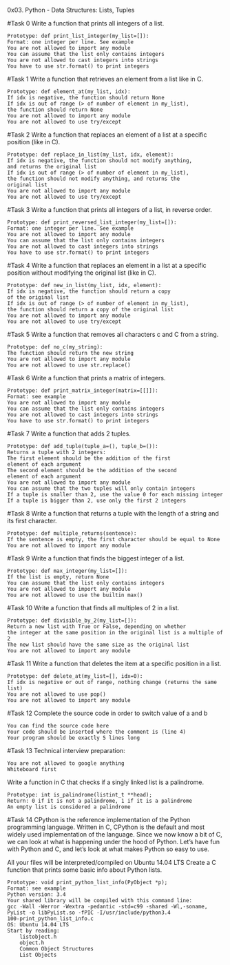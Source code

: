 0x03. Python - Data Structures: Lists, Tuples

#Task 0
Write a function that prints all integers of a list.

    Prototype: def print_list_integer(my_list=[]):
    Format: one integer per line. See example
    You are not allowed to import any module
    You can assume that the list only contains integers
    You are not allowed to cast integers into strings
    You have to use str.format() to print integers


#Task 1
Write a function that retrieves an element from a list like in C.

    Prototype: def element_at(my_list, idx):
    If idx is negative, the function should return None
    If idx is out of range (> of number of element in my_list), 
	the function should return None
    You are not allowed to import any module
    You are not allowed to use try/except

#Task 2
Write a function that replaces an element of a list at a specific position (like in C).

    Prototype: def replace_in_list(my_list, idx, element):
    If idx is negative, the function should not modify anything, 
	and returns the original list
    If idx is out of range (> of number of element in my_list),
	the function should not modify anything, and returns the 
	original list
    You are not allowed to import any module
    You are not allowed to use try/except

#Task 3
Write a function that prints all integers of a list, in reverse order.

    Prototype: def print_reversed_list_integer(my_list=[]):
    Format: one integer per line. See example
    You are not allowed to import any module
    You can assume that the list only contains integers
    You are not allowed to cast integers into strings
    You have to use str.format() to print integers

#Task 4
Write a function that replaces an element in a list at a specific 
position without modifying the original list (like in C).

    Prototype: def new_in_list(my_list, idx, element):
    If idx is negative, the function should return a copy 
	of the original list
    If idx is out of range (> of number of element in my_list), 
	the function should return a copy of the original list
    You are not allowed to import any module
    You are not allowed to use try/except

#Task 5
Write a function that removes all characters c and C from a string.

    Prototype: def no_c(my_string):
    The function should return the new string
    You are not allowed to import any module
    You are not allowed to use str.replace()

#Task 6
Write a function that prints a matrix of integers.

    Prototype: def print_matrix_integer(matrix=[[]]):
    Format: see example
    You are not allowed to import any module
    You can assume that the list only contains integers
    You are not allowed to cast integers into strings
    You have to use str.format() to print integers

#Task 7
Write a function that adds 2 tuples.

    Prototype: def add_tuple(tuple_a=(), tuple_b=()):
    Returns a tuple with 2 integers:
    The first element should be the addition of the first 
	element of each argument
    The second element should be the addition of the second 
	element of each argument
    You are not allowed to import any module
    You can assume that the two tuples will only contain integers
    If a tuple is smaller than 2, use the value 0 for each missing integer
    If a tuple is bigger than 2, use only the first 2 integers


#Task 8
Write a function that returns a tuple with the length of a string 
and its first character.

    Prototype: def multiple_returns(sentence):
    If the sentence is empty, the first character should be equal to None
    You are not allowed to import any module

#Task 9
Write a function that finds the biggest integer of a list.

    Prototype: def max_integer(my_list=[]):
    If the list is empty, return None
    You can assume that the list only contains integers
    You are not allowed to import any module
    You are not allowed to use the builtin max()

#Task 10
Write a function that finds all multiples of 2 in a list.

    Prototype: def divisible_by_2(my_list=[]):
    Return a new list with True or False, depending on whether 
	the integer at the same position in the original list is a multiple of 2
    The new list should have the same size as the original list
    You are not allowed to import any module

#Task 11
Write a function that deletes the item at a specific position in a list.

    Prototype: def delete_at(my_list=[], idx=0):
    If idx is negative or out of range, nothing change (returns the same 
	list)
    You are not allowed to use pop()
    You are not allowed to import any module


#Task 12
Complete the source code in order to switch value of a and b

    You can find the source code here
    Your code should be inserted where the comment is (line 4)
    Your program should be exactly 5 lines long


#Task 13
Technical interview preparation:

    You are not allowed to google anything
    Whiteboard first

Write a function in C that checks if a singly linked list is a palindrome.

    Prototype: int is_palindrome(listint_t **head);
    Return: 0 if it is not a palindrome, 1 if it is a palindrome
    An empty list is considered a palindrome

#Task 14
CPython is the reference implementation of the Python 
programming language. Written in C, CPython is the default 
and most widely used implementation of the language.
Since we now know a bit of C, we can look at what is happening 
under the hood of Python. Let’s have fun with Python and C, and let’s 
look at what makes Python so easy to use.

All your files will be interpreted/compiled on Ubuntu 14.04 LTS
Create a C function that prints some basic info about Python lists.

    Prototype: void print_python_list_info(PyObject *p);
    Format: see example
    Python version: 3.4
    Your shared library will be compiled with this command line: 
	gcc -Wall -Werror -Wextra -pedantic -std=c99 -shared -Wl,-soname,
	PyList -o libPyList.so -fPIC -I/usr/include/python3.4 
	100-print_python_list_info.c
    OS: Ubuntu 14.04 LTS
    Start by reading:
        listobject.h
        object.h
        Common Object Structures
        List Objects

